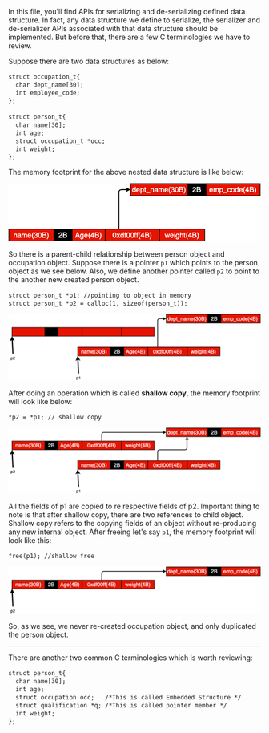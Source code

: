 In this file, you'll find APIs for serializing and de-serializing defined data structure. In fact, any data structure we define to serialize, the serializer and de-serializer APIs associated with that data structure should be implemented. But before that, there are a few C terminologies we have to review.

Suppose there are two data structures as below:
```
struct occupation_t{
  char dept_name[30];
  int employee_code;
};

struct person_t{
  char name[30];
  int age;
  struct occupation_t *occ;
  int weight;
};
```
The memory footprint for the above nested data structure is like below:

![picture](../data/shallow_copy_1.png)

So there is a parent-child relationship between person object and occupation object. Suppose there is a pointer ```p1``` which points to the person object as we see below. Also, we define another pointer called ```p2``` to point to the another new created person object.
```
struct person_t *p1; //pointing to object in memory
struct person_t *p2 = calloc(1, sizeof(person_t));
```
![picture](../data/shallow_copy_2.png)

After doing an operation which is called **shallow copy**, the memory footprint will look like below:

```
*p2 = *p1; // shallow copy
```
![picture](../data/shallow_copy_3.png)

All the fields of p1 are copied to re respective fields of p2. Important thing to note is that after shallow copy, there are two references to child object. Shallow copy refers to the copying fields of an object without re-producing any new internal object. After freeing let's say ```p1```, the memory footprint will look like this:
```
free(p1); //shallow free
```
![picture](../data/shallow_copy_4.png)

So, as we see, we never re-created occupation object, and only duplicated the person object.

---
There are another two common C terminologies which is worth reviewing:

```
struct person_t{
  char name[30];
  int age;
  struct occupation occ;   /*This is called Embedded Structure */
  struct qualification *q; /*This is called pointer member */
  int weight;
};
```

